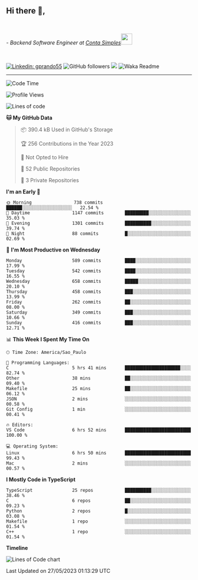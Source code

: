 <h2>Hi there  👋,</h2> </br>

<p><em>- Backend Software Engineer at <a href="https://contasimples.com">Conta Simples</a><img src="https://media.giphy.com/media/WUlplcMpOCEmTGBtBW/giphy.gif" width="30"> 
</em></p></br>


[![Linkedin: gprando55](https://img.shields.io/badge/-gprando55-blue?style=flat-square&logo=Linkedin&logoColor=white&link=https://www.linkedin.com/in/gprando55/)](https://www.linkedin.com/in/gprando55)
![GitHub followers](https://img.shields.io/github/followers/gprando55?label=Follow&style=social)
![](https://visitor-badge.glitch.me/badge?page_id=gprando55.gprando55)
![Waka Readme](https://github.com/gprando55/gprando55/workflows/Waka%20Readme/badge.svg)

---
<!--START_SECTION:waka-->
![Code Time](http://img.shields.io/badge/Code%20Time-2%2C404%20hrs%2018%20mins-blue)

![Profile Views](http://img.shields.io/badge/Profile%20Views-27-blue)

![Lines of code](https://img.shields.io/badge/From%20Hello%20World%20I%27ve%20Written-3.1%20million%20lines%20of%20code-blue)

**🐱 My GitHub Data** 

> 📦 390.4 kB Used in GitHub's Storage 
 > 
> 🏆 256 Contributions in the Year 2023
 > 
> 🚫 Not Opted to Hire
 > 
> 📜 52 Public Repositories 
 > 
> 🔑 3 Private Repositories 
 > 
**I'm an Early 🐤** 

```text
🌞 Morning                738 commits         ██████░░░░░░░░░░░░░░░░░░░   22.54 % 
🌆 Daytime                1147 commits        █████████░░░░░░░░░░░░░░░░   35.03 % 
🌃 Evening                1301 commits        ██████████░░░░░░░░░░░░░░░   39.74 % 
🌙 Night                  88 commits          █░░░░░░░░░░░░░░░░░░░░░░░░   02.69 % 
```
📅 **I'm Most Productive on Wednesday** 

```text
Monday                   589 commits         ████░░░░░░░░░░░░░░░░░░░░░   17.99 % 
Tuesday                  542 commits         ████░░░░░░░░░░░░░░░░░░░░░   16.55 % 
Wednesday                658 commits         █████░░░░░░░░░░░░░░░░░░░░   20.10 % 
Thursday                 458 commits         ███░░░░░░░░░░░░░░░░░░░░░░   13.99 % 
Friday                   262 commits         ██░░░░░░░░░░░░░░░░░░░░░░░   08.00 % 
Saturday                 349 commits         ███░░░░░░░░░░░░░░░░░░░░░░   10.66 % 
Sunday                   416 commits         ███░░░░░░░░░░░░░░░░░░░░░░   12.71 % 
```


📊 **This Week I Spent My Time On** 

```text
🕑︎ Time Zone: America/Sao_Paulo

💬 Programming Languages: 
C                        5 hrs 41 mins       █████████████████████░░░░   82.74 % 
Other                    38 mins             ██░░░░░░░░░░░░░░░░░░░░░░░   09.40 % 
Makefile                 25 mins             ██░░░░░░░░░░░░░░░░░░░░░░░   06.12 % 
JSON                     2 mins              ░░░░░░░░░░░░░░░░░░░░░░░░░   00.58 % 
Git Config               1 min               ░░░░░░░░░░░░░░░░░░░░░░░░░   00.41 % 

🔥 Editors: 
VS Code                  6 hrs 52 mins       █████████████████████████   100.00 % 

💻 Operating System: 
Linux                    6 hrs 50 mins       █████████████████████████   99.43 % 
Mac                      2 mins              ░░░░░░░░░░░░░░░░░░░░░░░░░   00.57 % 
```

**I Mostly Code in TypeScript** 

```text
TypeScript               25 repos            ██████████░░░░░░░░░░░░░░░   38.46 % 
C                        6 repos             ██░░░░░░░░░░░░░░░░░░░░░░░   09.23 % 
Python                   2 repos             █░░░░░░░░░░░░░░░░░░░░░░░░   03.08 % 
Makefile                 1 repo              ░░░░░░░░░░░░░░░░░░░░░░░░░   01.54 % 
C++                      1 repo              ░░░░░░░░░░░░░░░░░░░░░░░░░   01.54 % 
```



**Timeline**

![Lines of Code chart](https://raw.githubusercontent.com/prandogabriel/prandogabriel/master/assets/bar_graph.png)


 Last Updated on 27/05/2023 01:13:29 UTC
<!--END_SECTION:waka-->
